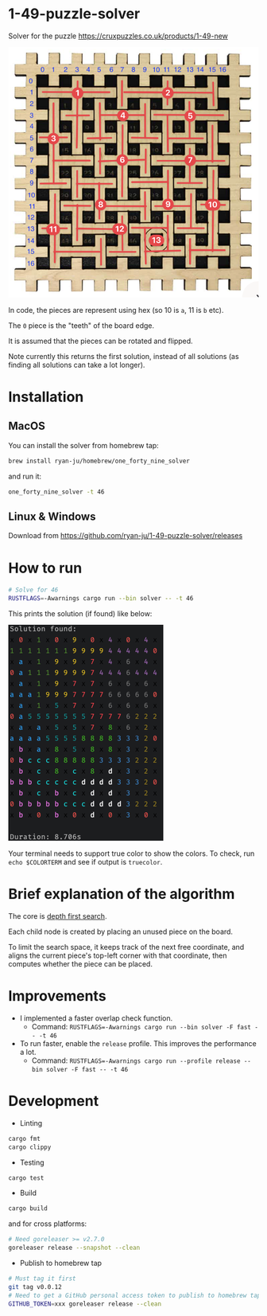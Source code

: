 # 1-49-puzzle-solver

Solver for the puzzle https://cruxpuzzles.co.uk/products/1-49-new

![](./docs/image.png)

In code, the pieces are represent using hex (so 10 is `a`, 11 is `b` etc).

The `0` piece is the "teeth" of the board edge.

It is assumed that the pieces can be rotated and flipped.

Note currently this returns the first solution, instead of all solutions (as finding all solutions can take a lot
longer).

# Installation

## MacOS
You can install the solver from homebrew tap:

```bash
brew install ryan-ju/homebrew/one_forty_nine_solver
```

and run it:

```bash
one_forty_nine_solver -t 46
```

## Linux & Windows

Download from https://github.com/ryan-ju/1-49-puzzle-solver/releases

# How to run

```bash
# Solve for 46
RUSTFLAGS=-Awarnings cargo run --bin solver -- -t 46
```

This prints the solution (if found) like below:

![img.png](docs/solution.png)

Your terminal needs to support true color to show the colors. To check, run `echo $COLORTERM` and see if output is
`truecolor`.

# Brief explanation of the algorithm

The core is [depth first search](https://en.wikipedia.org/wiki/Depth-first_search).

Each child node is created by placing an unused piece on the board.

To limit the search space, it keeps track of the next free coordinate, and aligns the current piece's top-left corner
with that coordinate, then computes whether the piece can be placed.

# Improvements

* I implemented a faster overlap check function.  
  * Command: `RUSTFLAGS=-Awarnings cargo run --bin solver -F fast -- -t 46`
* To run faster, enable the `release` profile.  This improves the performance a lot.
  * Command: `RUSTFLAGS=-Awarnings cargo run --profile release --bin solver -F fast -- -t 46`

# Development

* Linting

```bash
cargo fmt
cargo clippy
```

* Testing

```bash
cargo test
```

* Build

```bash
cargo build
```

and for cross platforms:

```bash
# Need goreleaser >= v2.7.0
goreleaser release --snapshot --clean
```

* Publish to homebrew tap

```bash
# Must tag it first
git tag v0.0.12
# Need to get a GitHub personal access token to publish to homebrew tap
GITHUB_TOKEN=xxx goreleaser release --clean
```
